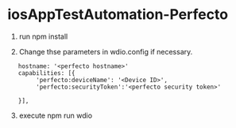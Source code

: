 # iosAppTestAutomation-Perfecto

1. run npm install

2. Change thse parameters in wdio.config if necessary.

```
   hostname: '<perfecto hostname>'
   capabilities: [{
        'perfecto:deviceName': '<Device ID>',
        'perfecto:securityToken':'<perfecto security token>'
    
   }],
```
3. execute npm run wdio
